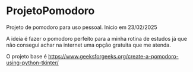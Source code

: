 # ProjetoPomodoro
Projeto de pomodoro para uso pessoal.
Inicio em 23/02/2025

A ideia é fazer o pomodoro perfeito para a minha rotina de estudos já que não consegui achar na internet uma opção gratuita que me atenda.

O projeto base é https://www.geeksforgeeks.org/create-a-pomodoro-using-python-tkinter/
